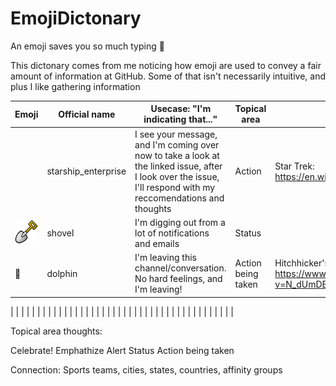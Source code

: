 # EmojiDictonary
An emoji saves you so much typing :tada:

This dictonary comes from me noticing how emoji are used to convey a fair amount of information at GitHub. Some of that isn't necessarily intuitive, and plus I like gathering information 


| Emoji  | Official name   | Usecase: "I'm indicating that..."  | Topical area  | Cultural reference  |
|---|---|---|---|---|
|   | starship_enterprise  | I see your message, and I'm coming over now to take a look at the linked issue, after I look over the issue, I'll respond with my reccomendations and thoughts  | Action  | Star Trek: https://en.wikipedia.org/wiki/Starship_Enterprise  |
| ![](https://github.com/UnicodeRogue/EmojiDictonary/blob/master/images/shovel.png)  | shovel  | I'm digging out from a lot of notifications and emails  | Status  |   |
| :dolphin:  | dolphin  | I'm leaving this channel/conversation. No hard feelings, and I'm leaving!  | Action being taken   | Hitchhicker's Guide to the Galaxy:  https://www.youtube.com/watch?v=N_dUmDBfp6k |

|   |   |   |   |   |
|   |   |   |   |   |
|   |   |   |   |   |
|   |   |   |   |   |
|   |   |   |   |   |
|   |   |   |   |   |
|   |   |   |   |   |

Topical area thoughts:

Celebrate! 
Emphathize
Alert
Status
Action being taken


Connection:
Sports teams, cities, states, countries, affinity groups
